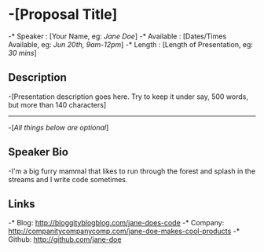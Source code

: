 -[Proposal Title]
 ========================

-* Speaker   : [Your Name, eg: *Jane Doe*]
-* Available : [Dates/Times Available, eg: *Jun 20th, 9am-12pm*]
-* Length    : [Length of Presentation, eg: *30 mins*]

 Description
 -----------

-[Presentation description goes here. Try to keep it under say, 500 words, but more than 140 characters]

 ---------------
-[*All things below are optional*]

 Speaker Bio
 -----------

-I'm a big furry mammal that likes to run through the forest and splash in the streams and I write code sometimes.

 Links
 -----

-* Blog: http://bloggityblogblog.com/jane-does-code
-* Company: http://companitycompanycomp.com/jane-doe-makes-cool-products
-* Github: http://github.com/jane-doe
